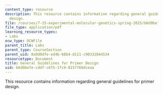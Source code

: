 ```yaml
---
content_type: resource
description: This resource contains information regarding general guidelines for primer
  design.
file: /courses/7-15-experimental-molecular-genetics-spring-2015/b6d9befecddfc6f51fc98157769dceaa_MIT7_15S15_Primer_design.pdf
file_type: application/pdf
learning_resource_types:
- Labs
ocw_type: OCWFile
parent_title: Labs
parent_type: CourseSection
parent_uid: 8a9d0dfe-ed4b-68b4-d111-c90332844534
resourcetype: Document
title: General Guidelines for Primer Design
uid: b6d9befe-cddf-c6f5-1fc9-8157769dceaa
---
```

This resource contains information regarding general guidelines for primer design.

